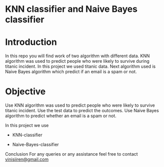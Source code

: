 # KNN classifier and Naive Bayes classifier

# Introduction
In this repo you will find work of two algorithm with different data. KNN algorithm was used to predict people who were likely to survive during titanic incident. In this project we used titanic data.
Next algorithm used is Naive Bayes algorithm which predict if an email is a spam or not.

# Objective
Use KNN algorithm was used to predict people who were likely to survive titanic incident. Use the test data to predict the outcomes. Use Naive Bayes algorithm to  predict whether an email is a spam or not.

In this project we use

- KNN-classifier

- Naive-Bayes-classifier


Conclusion
For any queries or any assistance feel free to contact vinisiiren@gmail.com
